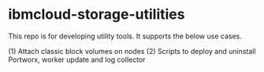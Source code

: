 # ibmcloud-storage-utilities
This repo is for developing utility tools. It supports the below use cases.

(1) Attach classic block volumes on nodes
(2) Scripts to deploy and uninstall Portworx, worker update and log collector
